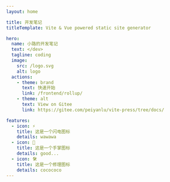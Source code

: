 ```yaml
---
layout: home

title: 开发笔记
titleTemplate: Vite & Vue powered static site generator

hero:
  name: 小路的开发笔记
  text: </dev>
  tagline: coding
  image:
    src: /logo.svg
    alt: logo
  actions:
    - theme: brand
      text: 快速开始
      link: /frontend/rollup/
    - theme: alt
      text: View on Gitee
      link: https://gitee.com/peiyanlu/vite-press/tree/docs/

features:
  - icon: ⚡️
    title: 这是一个闪电图标
    details: wawawa
  - icon: 🖖
    title: 这是一个手掌图标
    details: good...
  - icon: 🛠️
    title: 这是一个修理图标
    details: cocococo
---
```


